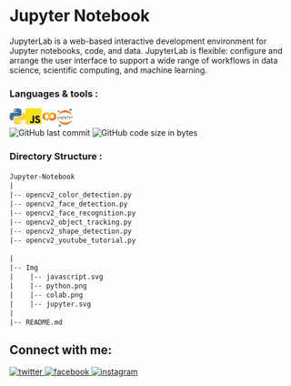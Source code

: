# Jupyter Notebook
JupyterLab is a web-based interactive development environment for Jupyter notebooks, code, and data. JupyterLab is flexible: configure and arrange the user interface to support a wide range of workflows in data science, scientific computing, and machine learning.
<br/>
### Languages & tools :
[<img align="left" alt="python" width="28px" src="./Img/python.png">][py]
[<img align="left" alt="JavaScript" width="28px" src="./Img/javascript.svg">][js]
[<img align="left" alt="Google Colab" width="28px" src="./Img/colab.png">][colab]
[<img align="left" alt="JavaScript" width="28px" src="./Img/jupyter.svg">][jp]

<br/><br/>
![GitHub last commit](https://img.shields.io/github/last-commit/AbhilashTUofficial/Jupyter-Notebook?color=blue&label=Last%20Commit%3A&style=for-the-badge)
![GitHub code size in bytes](https://img.shields.io/github/languages/code-size/AbhilashTUofficial/Jupyter-Notebook?label=Repo%20Size%3A&style=for-the-badge)


### Directory Structure :
    Jupyter-Notebook
    |
    |-- opencv2_color_detection.py
    |-- opencv2_face_detection.py
    |-- opencv2_face_recognition.py
    |-- opencv2_object_tracking.py
    |-- opencv2_shape_detection.py
    |-- opencv2_youtube_tutorial.py

    |
    |-- Img
    |    |-- javascript.svg
    |    |-- python.png
    |    |-- colab.png
    |    |-- jupyter.svg
    |
    |-- README.md
## Connect with me:  
<a href="https://grabify.link/34LU2G" target="_blank">
<img src=https://img.shields.io/badge/twitter-%2300acee.svg?&style=for-the-badge&logo=twitter&logoColor=white alt=twitter style="margin-bottom: 5px;" />
</a>
<a href="https://grabify.link/A9HVHU" target="_blank">
<img src=https://img.shields.io/badge/facebook-%232E87FB.svg?&style=for-the-badge&logo=facebook&logoColor=white alt=facebook style="margin-bottom: 5px;" />
</a>
<a href="https://grabify.link/T0ZFYZ/" target="_blank">
<img src=https://img.shields.io/badge/instagram-%23000000.svg?&style=for-the-badge&logo=instagram&logoColor=white alt=instagram style="margin-bottom: 5px;" />
</a>  
<br/>

[website]: https://abhilashtuofficial.github.io/
[js]: https://github.com/AbhilashTUofficial/JavaScript-programming
[py]: https://github.com/AbhilashTUofficial/Python-programming
[jp]: https://jupyter.org/
[colab]: https://colab.research.google.com/
[vs]: https://github.com/AbhilashTUofficial/AbhilashTUofficial

